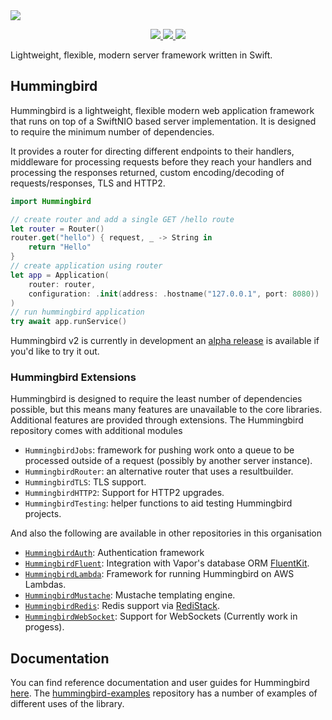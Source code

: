 <picture>
  <source media="(prefers-color-scheme: dark)" srcset="https://opticalaberration.com/images/hummingbird-white-text@0.5x.png">
  <img src="https://opticalaberration.com/images/hummingbird-black-text@0.5x.png">
</picture>
<p align="center">
<a href="https://swift.org">
  <img src="https://img.shields.io/badge/swift-5.9-brightgreen.svg"/>
</a>
<a href="https://github.com/hummingbird-project/hummingbird/actions?query=workflow%3ACI">
  <img src="https://github.com/hummingbird-project/hummingbird/actions/workflows/ci.yml/badge.svg?branch=main"/>
</a>
<a href="https://discord.gg/7ME3nZ7mP2">
  <img src="https://img.shields.io/badge/chat-discord-brightgreen.svg"/>
</a>
</p>

Lightweight, flexible, modern server framework written in Swift.

## Hummingbird

Hummingbird is a lightweight, flexible modern web application framework that runs on top of a SwiftNIO based server implementation. It is designed to require the minimum number of dependencies.

It provides a router for directing different endpoints to their handlers, middleware for processing requests before they reach your handlers and processing the responses returned, custom encoding/decoding of requests/responses, TLS and HTTP2.

```swift
import Hummingbird

// create router and add a single GET /hello route
let router = Router()
router.get("hello") { request, _ -> String in
    return "Hello"
}
// create application using router
let app = Application(
    router: router,
    configuration: .init(address: .hostname("127.0.0.1", port: 8080))
)
// run hummingbird application
try await app.runService()
```

Hummingbird v2 is currently in development an [alpha release](https://github.com/hummingbird-project/hummingbird/releases/tag/2.0.0-alpha.1) is available if you'd like to try it out.

### Hummingbird Extensions

Hummingbird is designed to require the least number of dependencies possible, but this means many features are unavailable to the core libraries. Additional features are provided through extensions. The Hummingbird repository comes with additional modules 

- `HummingbirdJobs`: framework for pushing work onto a queue to be processed outside of a request (possibly by another server instance).
- `HummingbirdRouter`: an alternative router that uses a resultbuilder.
- `HummingbirdTLS`: TLS support.
- `HummingbirdHTTP2`: Support for HTTP2 upgrades.
- `HummingbirdTesting`: helper functions to aid testing Hummingbird projects.

And also the following are available in other repositories in this organisation

- [`HummingbirdAuth`](https://github.com/hummingbird-project/hummingbird-auth/tree/main): Authentication framework
- [`HummingbirdFluent`](https://github.com/hummingbird-project/hummingbird-fluent/tree/main): Integration with Vapor's database ORM [FluentKit](https://github.com/Vapor/fluent-kit).
- [`HummingbirdLambda`](https://github.com/hummingbird-project/hummingbird-lambda/tree/main): Framework for running Hummingbird on AWS Lambdas.
- [`HummingbirdMustache`](https://github.com/hummingbird-project/hummingbird-mustache): Mustache templating engine.
- [`HummingbirdRedis`](https://github.com/hummingbird-project/hummingbird-redis/tree/main): Redis support via [RediStack](https://github.com/swift-server/RediStack).
- [`HummingbirdWebSocket`](https://github.com/hummingbird-project/hummingbird-websocker/tree/main): Support for WebSockets (Currently work in progess).

## Documentation

You can find reference documentation and user guides for Hummingbird [here](https://hummingbird-project.github.io/hummingbird-docs/2.0/documentation/hummingbird/). The [hummingbird-examples](https://github.com/hummingbird-project/hummingbird-examples/tree/main) repository has a number of examples of different uses of the library.
